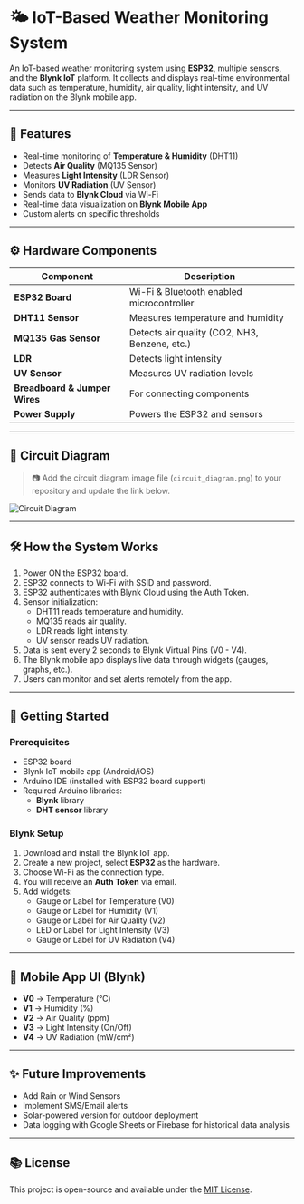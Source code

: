 # 🌤️ IoT-Based Weather Monitoring System

An IoT-based weather monitoring system using **ESP32**, multiple sensors, and the **Blynk IoT** platform. It collects and displays real-time environmental data such as temperature, humidity, air quality, light intensity, and UV radiation on the Blynk mobile app.

---

## 📌 Features
- Real-time monitoring of **Temperature & Humidity** (DHT11)
- Detects **Air Quality** (MQ135 Sensor)
- Measures **Light Intensity** (LDR Sensor)
- Monitors **UV Radiation** (UV Sensor)
- Sends data to **Blynk Cloud** via Wi-Fi
- Real-time data visualization on **Blynk Mobile App**
- Custom alerts on specific thresholds

---

## ⚙️ Hardware Components

| Component            | Description                                         |
|----------------------|-----------------------------------------------------|
| **ESP32 Board**      | Wi-Fi & Bluetooth enabled microcontroller           |
| **DHT11 Sensor**     | Measures temperature and humidity                   |
| **MQ135 Gas Sensor** | Detects air quality (CO2, NH3, Benzene, etc.)       |
| **LDR**              | Detects light intensity                             |
| **UV Sensor**        | Measures UV radiation levels                        |
| **Breadboard & Jumper Wires** | For connecting components                  |
| **Power Supply**     | Powers the ESP32 and sensors                        |

---

## 🔌 Circuit Diagram

> 📷 Add the circuit diagram image file (`circuit_diagram.png`) to your repository and update the link below.

![Circuit Diagram](circuit_diagram.png)

---

## 🛠️ How the System Works

1. Power ON the ESP32 board.
2. ESP32 connects to Wi-Fi with SSID and password.
3. ESP32 authenticates with Blynk Cloud using the Auth Token.
4. Sensor initialization:
    - DHT11 reads temperature and humidity.
    - MQ135 reads air quality.
    - LDR reads light intensity.
    - UV sensor reads UV radiation.
5. Data is sent every 2 seconds to Blynk Virtual Pins (V0 - V4).
6. The Blynk mobile app displays live data through widgets (gauges, graphs, etc.).
7. Users can monitor and set alerts remotely from the app.

---

## 🚀 Getting Started

### Prerequisites
- ESP32 board
- Blynk IoT mobile app (Android/iOS)
- Arduino IDE (installed with ESP32 board support)
- Required Arduino libraries:
  - **Blynk** library
  - **DHT sensor** library

### Blynk Setup
1. Download and install the Blynk IoT app.
2. Create a new project, select **ESP32** as the hardware.
3. Choose Wi-Fi as the connection type.
4. You will receive an **Auth Token** via email.
5. Add widgets:
   - Gauge or Label for Temperature (V0)
   - Gauge or Label for Humidity (V1)
   - Gauge or Label for Air Quality (V2)
   - LED or Label for Light Intensity (V3)
   - Gauge or Label for UV Radiation (V4)

---

## 📱 Mobile App UI (Blynk)

- **V0** → Temperature (°C)
- **V1** → Humidity (%)
- **V2** → Air Quality (ppm)
- **V3** → Light Intensity (On/Off)
- **V4** → UV Radiation (mW/cm²)

---

## ✨ Future Improvements
- Add Rain or Wind Sensors
- Implement SMS/Email alerts
- Solar-powered version for outdoor deployment
- Data logging with Google Sheets or Firebase for historical data analysis

---

## 📚 License
This project is open-source and available under the [MIT License](LICENSE).

